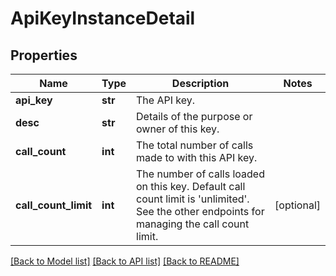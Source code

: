 # ApiKeyInstanceDetail

## Properties
Name | Type | Description | Notes
------------ | ------------- | ------------- | -------------
**api_key** | **str** | The API key. | 
**desc** | **str** | Details of the purpose or owner of this key. | 
**call_count** | **int** | The total number of calls made to with this API key. | 
**call_count_limit** | **int** | The number of calls loaded on this key. Default call count limit is &#39;unlimited&#39;. See the other endpoints for managing the call count limit. | [optional] 

[[Back to Model list]](../README.md#documentation-for-models) [[Back to API list]](../README.md#documentation-for-api-endpoints) [[Back to README]](../README.md)


